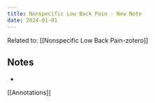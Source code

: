 ```yaml
---
title: Nonspecific Low Back Pain - New Note
date: 2024-01-01
---
```

Related to: [[Nonspecific Low Back Pain-zotero]]

## Notes

-

[[Annotations]]